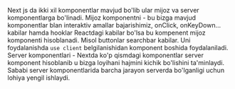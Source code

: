Next js da ikki xil komponentlar mavjud bo'lib ular mijoz va server komponentlarga bo'linadi.
Mijoz komponentni - bu bizga mavjud komponentlar blan interaktiv amallar bajarishimiz, onClick, onKeyDown... kabilar hamda hooklar Reactdagi kabilar bo'lsa bu kompenent mijoz komponenti hisoblanadi. Misol buttonlar searchbar kabilar. Uni foydalanishda `use client` belgilanishidan komponent boshida foydalaniladi.
Server komponentlari - Nextda ko'p qismdagi komponentlar server komponent hisoblanib u bizga loyihani hajmini kichik bo'lishini ta'minlaydi. Sababi server komponentlarida barcha jarayon serverda bo'lganligi uchun lohiya yengil ishlaydi.
